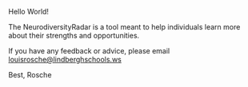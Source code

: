 Hello World!

The NeurodiversityRadar is a tool meant to help individuals learn more about their strengths and opportunities.

If you have any feedback or advice, please email louisrosche@lindberghschools.ws

Best,
Rosche
